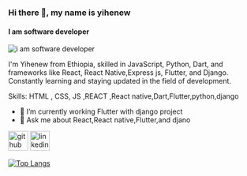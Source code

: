 ### Hi there 👋, my name is yihenew
#### I am software developer
![i am software developer](https://res.cloudinary.com/practicaldev/image/fetch/s--V0ekZaVJ--/c_imagga_scale,f_auto,fl_progressive,h_900,q_auto,w_1600/https://thepracticaldev.s3.amazonaws.com/i/h68x0up43hmknl5tjcww.jpg)

I'm Yihenew from Ethiopia, skilled in JavaScript, Python, Dart, and frameworks like React, React Native,Express js, Flutter, and Django. Constantly learning and staying updated in the field of development.

Skills:   HTML , CSS, JS ,REACT ,React native,Dart,Flutter,python,django

- 🔭 I’m currently working Flutter with django project
- 💬 Ask me about React,React native,Flutter,and djano 


[<img src='https://cdn.jsdelivr.net/npm/simple-icons@3.0.1/icons/github.svg' alt='github' height='40'>](https://github.com/https://github.com/yihenewaddis)  [<img src='https://cdn.jsdelivr.net/npm/simple-icons@3.0.1/icons/linkedin.svg' alt='linkedin' height='40'>](https://www.linkedin.com/in/https://www.linkedin.com/in/yihenew-addis-1270b1288//)  

[![Top Langs](https://github-readme-stats.vercel.app/api/top-langs/?username=https://github.com/yihenewaddis)](https://github.com/anuraghazra/github-readme-stats)


